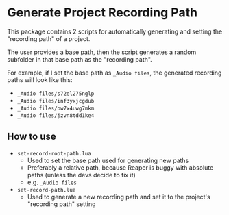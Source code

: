 # Generate Project Recording Path

This package contains 2 scripts for automatically generating and setting the "recording path" of a project.

The user provides a base path, then the script generates a random subfolder in that base path as the "recording path".

For example, if I set the base path as `_Audio files`, the generated recording paths will look like this:

- `_Audio files/s72el275nglp`
- `_Audio files/inf3yxjcgdub`
- `_Audio files/bw7x4uwg7mkm`
- `_Audio files/jzvn8tdd1ke4`

## How to use

- `set-record-root-path.lua`
    - Used to set the base path used for generating new paths
    - Preferably a relative path, because Reaper is buggy with absolute paths (unless the devs decide to fix it)
    - e.g. `_Audio files`
- `set-record-path.lua`
    - Used to generate a new recording path and set it to the project's "recording path" setting
